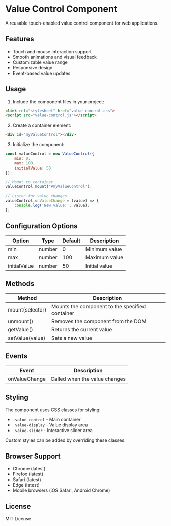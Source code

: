 # Value Control Component

A reusable touch-enabled value control component for web applications.

## Features

- Touch and mouse interaction support
- Smooth animations and visual feedback
- Customizable value range
- Responsive design
- Event-based value updates

## Usage

1. Include the component files in your project:
```html
<link rel="stylesheet" href="value-control.css">
<script src="value-control.js"></script>
```

2. Create a container element:
```html
<div id="myValueControl"></div>
```

3. Initialize the component:
```javascript
const valueControl = new ValueControl({
    min: 0,
    max: 100,
    initialValue: 50
});

// Mount to container
valueControl.mount('#myValueControl');

// Listen for value changes
valueControl.onValueChange = (value) => {
    console.log('New value:', value);
};
```

## Configuration Options

| Option | Type | Default | Description |
|--------|------|---------|-------------|
| min | number | 0 | Minimum value |
| max | number | 100 | Maximum value |
| initialValue | number | 50 | Initial value |

## Methods

| Method | Description |
|--------|-------------|
| mount(selector) | Mounts the component to the specified container |
| unmount() | Removes the component from the DOM |
| getValue() | Returns the current value |
| setValue(value) | Sets a new value |

## Events

| Event | Description |
|-------|-------------|
| onValueChange | Called when the value changes |

## Styling

The component uses CSS classes for styling:
- `.value-control` - Main container
- `.value-display` - Value display area
- `.value-slider` - Interactive slider area

Custom styles can be added by overriding these classes.

## Browser Support

- Chrome (latest)
- Firefox (latest)
- Safari (latest)
- Edge (latest)
- Mobile browsers (iOS Safari, Android Chrome)

## License

MIT License 